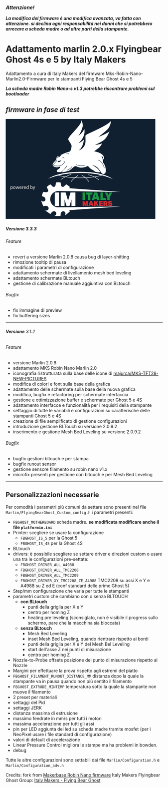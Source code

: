 ### ***Attenzione!*** 
***La modifica del firmware è una modifica avanzata, va fatta con attenzione. 
si declina ogni responsabilità nei danni che si potrebbero arrecare a scheda madre o ad altre parti della stampante.***


# Adattamento marlin 2.0.x Flyingbear Ghost 4s e 5 by Italy Makers

Adattamento a cura di Italy Makers del firmware Mks-Robin-Nano-Marlin2.0-Firmware per le stampanti Flying Bear Ghost 4s e 5

***La scheda madre Robin Nano-s v1.3 potrebbe riscontrare problemi sul bootloader***

## _*firmware in fase di test*_

![Italy Makers Firmware](docs/bmp_logo.png)


##### **Versione** 3.3.3
###### Feature
- revert a versione Marlin 2.0.8 causa bug di layer-shifting
- rimozione tooltip di pausa
- modificati i parametri di configurazione
- adattamento schermate di livellamento mesh bed leveling
- adattamento schermate BLtouch
- gestione di calibrazione manuale aggiuntiva con BLtouch

###### Bugfix
- fix immagine di preview
- fix buffering sizes




---

###### **Versione** 3.1.2
###### Feature
- versione Marlin 2.0.8
- adattamento MKS Robin Nano Marlin 2.0
- iconografia ristrutturata sulla base delle icone di [majurca/MKS-TFT28-NEW-PICTURES](https://github.com/majurca/MKS-TFT28-NEW-PICTURES)
- modifica di colori e font sulla base della grafica
- adattamento delle schermate sulla base della nuova grafica
- modifica, bugfix e refactoring per schermate interfaccia
- gestione e ottimizzazione buffer e schermate per Ghost 5 e 4S
- adattamento interfacce e funzionalità per i requisiti della stampante
- settaggio di tutte le variabili e configurazioni su caratterische delle stampanti Ghost 5 e 4S
- creazione di file semplificato di gestione configurazioni
- introduzione gestione BLTouch su versione 2.0.9.2
- inserimento e gestione Mesh Bed Leveling su versione 2.0.9.2

###### Bugfix
- bugfix gestioni bltouch e per stampa
- bugfix runout sensor
- gestione sensore filamento su robin nano v1.x
- microfix presenti per gestione con bltouch e per Mesh Bed Leveling

---

## Personalizzazioni necessarie

Per comodità i parametri più comuni da settare sono presenti nel file `Marlin/FlyingBearGhost_Custom_config.h`
i parametri presenti:
- `FBGHOST_MOTHERBOARD` scheda madre. **se modificata modificare anche il file `platformio.ini`**
- Printer: scegliere se usare la configurazione 
  - `FBGHOST_IS_5` per la Ghost 5
  - `FBGHOST_IS_4S` per la Ghost 4S
- BLtouch
- drivers: è possibile scegliere se settare driver e direzioni custom o usare una tra le configurazioni pre-settate:
  - `FBGHOST_DRIVER_ALL_A4988`
  - `FBGHOST_DRIVER_ALL_TMC2208`
  - `FBGHOST_DRIVER_ALL_TMC2209`
  - `FBGHOST_DRIVER_XY_TMC2208_ZE_A4988` TMC2208 su assi X e Y e A4988 su Z ed E (conf standard delle prime Ghost 5)
- Step/mm configurazione che varia per tutte le stampanti
- parametri custom che cambiano con o senza BLTOUCH
  - **con BLtouch**
    - punti della griglia per X e Y
    - centro per homing Z
    - heating pre leveling (sconsiglato, non è visibile il progress sullo schermo, pare che la macchina sia bloccata)
  - **senza BLtouch**
    - Mesh Bed Leveling
    - inset Mesh Bed Leveling, quando rientrare rispetto ai bordi
    - punti della griglia per X e Y del Mesh Bel Leveling
    - start dell'asse Z nei punti di misurazione
    - centro per homing Z
- Nozzle-to-Probe offsets posizione del punto di misurazione rispetto al Nozzle
- Margini per effettuare la prova rispetto agli estremi del piatto
- `FBGHOST_FILAMENT_RUNOUT_DISTANCE_MM` distanza dopo la quale la stampante va in pausa quando non più sentito il filamento
- `FBGHOST_EXTRUDE_MINTEMP` temperatura sotto la quale la stampante non muove il filamento
- 2 preset per materiali
- settaggi del Pid
- settaggi JERK
- distanza massima di estrusione
- massimo feedrate in mm/s per tutti i motori
- massima accelerazione per tutti gli assi
- pin per LED aggiunta dei led su scheda madre tramite mosfet (per i NeoPixel usare i file standard di configurazione)
- valori di default di accelerazione
- Linear Pressure Control migliora le stampe ma ha problemi in bowden.
- debug


Tutte le altre configurazioni sono settabili dai file `Marlin/Configuration.h` e `Marlin/Configuration_adv.h`

Credits:
fork from [Makerbase Robin Nano firmware](https://github.com/makerbase-mks/Mks-Robin-Nano-Marlin2.0-Firmware)
Italy Makers Flyingbear Ghost Group: [Italy Makers - Flying Bear Ghost](https://www.facebook.com/groups/907067056500590)
